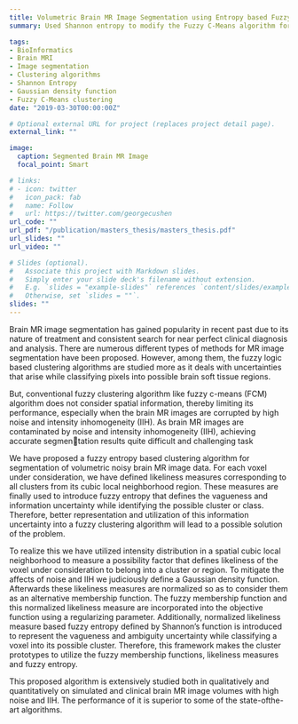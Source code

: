 ```yaml
---
title: Volumetric Brain MR Image Segmentation using Entropy based Fuzzy clustering algorithm
summary: Used Shannon entropy to modify the Fuzzy C-Means algorithm for segmenting volumetric brain MR images, model was evaluated on the Brainweb dataset and IBSR dataset before utilizing for the real-patient image volumes

tags:
- BioInformatics
- Brain MRI
- Image segmentation
- Clustering algorithms
- Shannon Entropy
- Gaussian density function
- Fuzzy C-Means clustering
date: "2019-03-30T00:00:00Z"

# Optional external URL for project (replaces project detail page).
external_link: ""

image:
  caption: Segmented Brain MR Image
  focal_point: Smart

# links:
# - icon: twitter
#   icon_pack: fab
#   name: Follow
#   url: https://twitter.com/georgecushen
url_code: ""
url_pdf: "/publication/masters_thesis/masters_thesis.pdf"
url_slides: ""
url_video: ""

# Slides (optional).
#   Associate this project with Markdown slides.
#   Simply enter your slide deck's filename without extension.
#   E.g. `slides = "example-slides"` references `content/slides/example-slides.md`.
#   Otherwise, set `slides = ""`.
slides: ""
---
```


Brain MR image segmentation has gained popularity in recent past due to its nature of treatment and consistent search for near perfect clinical diagnosis and analysis. There are numerous different types of methods for MR image segmentation have been proposed. However, among them, the fuzzy logic based clustering algorithms are studied more as it deals with uncertainties that arise while classifying pixels into possible brain soft tissue regions. 

But, conventional fuzzy clustering algorithm like fuzzy c-means (FCM) algorithm does not consider spatial information, thereby limiting its performance, especially when the brain MR images are corrupted by high noise and intensity inhomogeneity (IIH). As brain MR images are contaminated by noise and intensity inhomogeneity (IIH), achieving accurate segmentation results quite difficult and challenging task

We have proposed a fuzzy entropy based clustering algorithm for segmentation of volumetric noisy brain MR image data. For each voxel under consideration, we have defined likeliness measures corresponding to all clusters from its cubic local neighborhood region. These measures are finally used to introduce fuzzy entropy that defines the vagueness and information uncertainty while identifying the possible cluster or class. Therefore, better representation and utilization of this information uncertainty into a fuzzy clustering algorithm will lead to a possible solution of the problem. 

To realize this we have utilized intensity distribution in a spatial cubic local neighborhood to measure a possibility factor that defines likeliness of the voxel under consideration to belong into a cluster or region. To mitigate the affects of noise and IIH we judiciously define a Gaussian density function. Afterwards these likeliness measures are normalized so as to consider them as an alternative membership function. The fuzzy membership function and this normalized likeliness measure are incorporated into the objective function using a regularizing parameter. Additionally, normalized likeliness measure based fuzzy entropy defined by Shannon’s function is introduced to represent the vagueness and ambiguity uncertainty while classifying a voxel into its possible cluster. Therefore, this framework makes the cluster prototypes to utilize the fuzzy membership functions, likeliness measures and fuzzy entropy.

This proposed algorithm is extensively studied both in qualitatively and quantitatively on simulated and clinical brain MR image volumes with high noise and IIH. The performance of it is superior to some of the state-ofthe-art algorithms.
